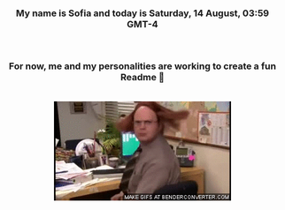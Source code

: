 


<div align="center">
<h3 >My name is Sofia and today is Saturday, 14 August, 03:59 GMT-4</h3><br>
<h3 >For now, me and my personalities are working to create a fun Readme 👋
</h3><br>
<img src='img/dwight.gif' alt='working...'/>
</div>
